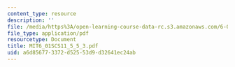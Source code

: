 ```yaml
---
content_type: resource
description: ''
file: /media/https%3A/open-learning-course-data-rc.s3.amazonaws.com/6-01sc-introduction-to-electrical-engineering-and-computer-science-i-spring-2011/a6d856773372d52553d9d32641ec24ab_MIT6_01SCS11_5_5_3.pdf
file_type: application/pdf
resourcetype: Document
title: MIT6_01SCS11_5_5_3.pdf
uid: a6d85677-3372-d525-53d9-d32641ec24ab
---
```

